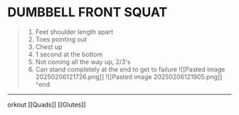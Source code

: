 # DUMBBELL FRONT SQUAT
>1. Feet shoulder length apart
>2. Toes pointing out
>3. Chest up
>4. 1 second at the bottom
>5. Not coming all the way up, 2/3's
>6. Can stand completely at the end to get to failure
>![[Pasted image 20250206121726.png]]
>![[Pasted image 20250206121905.png]]
^end
---
orkout [[Quads]] [[Glutes]]